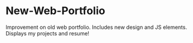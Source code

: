 # New-Web-Portfolio
Improvement on old web portfolio. Includes new design and JS elements. Displays my projects and resume!
